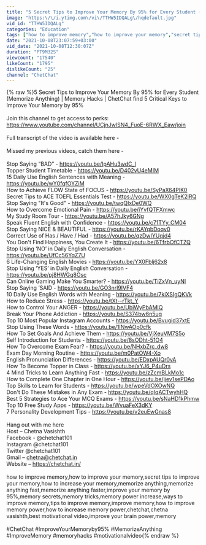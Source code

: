 ```yaml
---
title: "5 Secret Tips to Improve Your Memory By 95% for Every Student (Memorize Anything) | ChetChat"
image: "https:\/\/i.ytimg.com\/vi\/TTHW5IDQALg\/hqdefault.jpg"
vid_id: "TTHW5IDQALg"
categories: "Education"
tags: ["how to improve memory","how to improve your memory","secret tips to improve your memory"]
date: "2021-10-08T23:07:59+03:00"
vid_date: "2021-10-08T12:30:07Z"
duration: "PT9M32S"
viewcount: "17540"
likeCount: "1795"
dislikeCount: "25"
channel: "ChetChat"
---
```

{% raw %}5 Secret Tips to Improve Your Memory By 95% for Every Student (Memorize Anything) | Memory Hacks | ChetChat find 5 Critical Keys to Improve Your Memory by 95%<br /><br />Join this channel to get access to perks: <a rel="nofollow" target="blank" href="https://www.youtube.com/channel/UCjnJwlSN4_FuoE-6RWX_Eaw/join">https://www.youtube.com/channel/UCjnJwlSN4_FuoE-6RWX_Eaw/join</a><br /><br />Full transcript of the video is available here - <br /><br />Missed my previous videos, catch them here - <br /><br />Stop Saying “BAD” - <a rel="nofollow" target="blank" href="https://youtu.be/IpAHu3wdC_I">https://youtu.be/IpAHu3wdC_I</a><br />Topper Student Timetable - <a rel="nofollow" target="blank" href="https://youtu.be/D402vU4eMIM">https://youtu.be/D402vU4eMIM</a><br />15 Daily Use English Sentences with Meaning - <a rel="nofollow" target="blank" href="https://youtu.be/wY0fqfOYZiM">https://youtu.be/wY0fqfOYZiM</a><br />How to Achieve FLOW State of FOCUS - <a rel="nofollow" target="blank" href="https://youtu.be/SyPaX64PlK0">https://youtu.be/SyPaX64PlK0</a><br />Secret Tips to ACE TOEFL Essentials Test - <a rel="nofollow" target="blank" href="https://youtu.be/WX0gTeK2lRQ">https://youtu.be/WX0gTeK2lRQ</a><br />Stop Saying &quot;It's Good&quot; - <a rel="nofollow" target="blank" href="https://youtu.be/twqQIxDe0WQ">https://youtu.be/twqQIxDe0WQ</a><br />How to Overcome Emotional Pain - <a rel="nofollow" target="blank" href="https://youtu.be/iYvfQTFXmwc">https://youtu.be/iYvfQTFXmwc</a><br />My Study Room Tour - <a rel="nofollow" target="blank" href="https://youtu.be/A57hJky6GNg">https://youtu.be/A57hJky6GNg</a><br />Speak Fluent English with Confidence - <a rel="nofollow" target="blank" href="https://youtu.be/c71TYy_CM04">https://youtu.be/c71TYy_CM04</a><br />Stop Saying NICE &amp; BEAUTIFUL - <a rel="nofollow" target="blank" href="https://youtu.be/rKAYqbDoqv0">https://youtu.be/rKAYqbDoqv0</a><br />Correct Use of Has / Have / Had - <a rel="nofollow" target="blank" href="https://youtu.be/qzDwIYUqjd4">https://youtu.be/qzDwIYUqjd4</a><br />You Don't Find Happiness, You Create It - <a rel="nofollow" target="blank" href="https://youtu.be/6TfrbOfCTZQ">https://youtu.be/6TfrbOfCTZQ</a><br />Stop Using ‘NO’ in Daily English Conversation - <a rel="nofollow" target="blank" href="https://youtu.be/UfCc56YqZ7U">https://youtu.be/UfCc56YqZ7U</a><br />6 Life-Changing English Movies - <a rel="nofollow" target="blank" href="https://youtu.be/YX0Fblj62x8">https://youtu.be/YX0Fblj62x8</a><br />Stop Using ‘YES’ in Daily English Conversation - <a rel="nofollow" target="blank" href="https://youtu.be/pj8HWGq8Osc">https://youtu.be/pj8HWGq8Osc</a><br />Can Online Gaming Make You Smarter? - <a rel="nofollow" target="blank" href="https://youtu.be/TiZxVn_uyNI">https://youtu.be/TiZxVn_uyNI</a><br />Stop Saying ‘SAID - <a rel="nofollow" target="blank" href="https://youtu.be/GO3nrl9IVF4">https://youtu.be/GO3nrl9IVF4</a><br />10 Daily Use English Words with Meaning - <a rel="nofollow" target="blank" href="https://youtu.be/7kiXSIgQKVk">https://youtu.be/7kiXSIgQKVk</a><br />How to Reduce Stress - <a rel="nofollow" target="blank" href="https://youtu.be/tXt--rTkt_Y">https://youtu.be/tXt--rTkt_Y</a><br />How to Control Your ANGER - <a rel="nofollow" target="blank" href="https://youtu.be/UbiWyPbAMIQ">https://youtu.be/UbiWyPbAMIQ</a><br />Break Your Phone Addiction - <a rel="nofollow" target="blank" href="https://youtu.be/S374bw6n5ug">https://youtu.be/S374bw6n5ug</a><br />Top 10 Most Popular Instagram Accounts - <a rel="nofollow" target="blank" href="https://youtu.be/Bvugid37xtE">https://youtu.be/Bvugid37xtE</a><br />Stop Using These Words - <a rel="nofollow" target="blank" href="https://youtu.be/1INwAOp0cfk">https://youtu.be/1INwAOp0cfk</a><br />How To Set Goals And Achieve Them - <a rel="nofollow" target="blank" href="https://youtu.be/VjXeuVM7S5o">https://youtu.be/VjXeuVM7S5o</a><br />Self Introduction for Students - <a rel="nofollow" target="blank" href="https://youtu.be/8sODht-51O4">https://youtu.be/8sODht-51O4</a><br />How To Overcome Exam Fear? - <a rel="nofollow" target="blank" href="https://youtu.be/NHxbZrc_dw8">https://youtu.be/NHxbZrc_dw8</a><br />Exam Day Morning Routine - <a rel="nofollow" target="blank" href="https://youtu.be/m0PatOW4-Xo">https://youtu.be/m0PatOW4-Xo</a><br />English Pronunciation Differences - <a rel="nofollow" target="blank" href="https://youtu.be/EDxpAUQr0vA">https://youtu.be/EDxpAUQr0vA</a><br />How To Become Topper in Class - <a rel="nofollow" target="blank" href="https://youtu.be/xYJ6_P4uDrs">https://youtu.be/xYJ6_P4uDrs</a><br />4 Mind Tricks to Learn Anything Fast - <a rel="nofollow" target="blank" href="https://youtu.be/zZcmBLkMo1c">https://youtu.be/zZcmBLkMo1c</a><br />How to Complete One Chapter in One Hour - <a rel="nofollow" target="blank" href="https://youtu.be/jjev1sePDAo">https://youtu.be/jjev1sePDAo</a><br />Top Skills to Learn for Students - <a rel="nofollow" target="blank" href="https://youtu.be/wpeVdOXOwNQ">https://youtu.be/wpeVdOXOwNQ</a><br />Don't Do These Mistakes in Any Exam - <a rel="nofollow" target="blank" href="https://youtu.be/qIqACTwyhHQ">https://youtu.be/qIqACTwyhHQ</a><br />Best 5 Strategies to Ace Your MCQ Exams - <a rel="nofollow" target="blank" href="https://youtu.be/sNaHD1kPhmw">https://youtu.be/sNaHD1kPhmw</a><br />Top 10 Free Study Apps - <a rel="nofollow" target="blank" href="https://youtu.be/WvuaFeX3dKY">https://youtu.be/WvuaFeX3dKY</a><br />7 Personality Development Tips - <a rel="nofollow" target="blank" href="https://youtu.be/v2euEwGnas8">https://youtu.be/v2euEwGnas8</a><br /><br />Hang out with me here<br />Host – Chetna Vasishth <br />Facebook - @chetchat101<br />Instagram @chetchat101<br />Twitter @chetchat101<br />Gmail – chetna@chetchat.in<br />Website – <a rel="nofollow" target="blank" href="https://chetchat.in/">https://chetchat.in/</a><br /><br />how to improve memory,how to improve your memory,secret tips to improve your memory,how to increase your memory,memorize anything,memorize anything fast,memorize anything faster,improve your memory by 95%,memory secrets,memory tricks,memory power increase,ways to improve memory,tips to improve memory,improve memory,how to improve memory power,how to increase memory power,chetchat,chetna vasishth,best motivational video,improve your brain power,memory<br /><br />#ChetChat #ImproveYourMemoryby95% #MemorizeAnything #ImproveMemory #memoryhacks #motivationalvideo{% endraw %}

